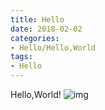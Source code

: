 ```yaml
---
title: Hello
date: 2018-02-02
categories:
- Hello/Hello,World
tags:
- Hello
---
```

Hello,World!
![img](http://ip.ntrqq.net/images/lovelive.png)
